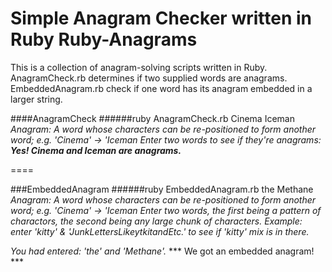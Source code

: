 Simple Anagram Checker  written in Ruby
Ruby-Anagrams
=====
This is a collection of anagram-solving scripts written in Ruby.
AnagramCheck.rb determines if two supplied words are anagrams.
EmbeddedAnagram.rb check if one word has its anagram embedded in a larger string.

####AnagramCheck
######ruby AnagramCheck.rb Cinema Iceman
*Anagram: A word whose characters can be re-positioned to form another word; e.g. 'Cinema' -> 'Iceman
Enter two words to see if they're anagrams:*
***Yes! Cinema and Iceman are anagrams.***

====

###EmbeddedAnagram
######ruby EmbeddedAnagram.rb the Methane
*Anagram: A word whose characters can be re-positioned to form another word; e.g. 'Cinema' -> 'Iceman*
*Enter two words, the first being a pattern of charactors, the second being any large chunk of characters.*
*Example: enter 'kitty' & 'JunkLettersLikeytkitandEtc.' to see if 'kitty' mix is in there.*

*You had entered: 'the' and 'Methane'.*
*** We got an embedded anagram! ***
